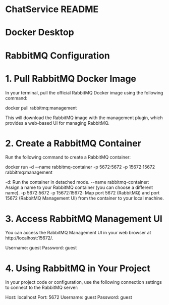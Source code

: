 # ChatService README

# Docker Desktop
# RabbitMQ Configuration
# 1. Pull RabbitMQ Docker Image
In your terminal, pull the official RabbitMQ Docker image using the following command:

docker pull rabbitmq:management

This will download the RabbitMQ image with the management plugin, which provides a web-based UI for managing RabbitMQ.

# 2. Create a RabbitMQ Container
Run the following command to create a RabbitMQ container:

docker run -d --name rabbitmq-container -p 5672:5672 -p 15672:15672 rabbitmq:management

-d: Run the container in detached mode.
--name rabbitmq-container: Assign a name to your RabbitMQ container (you can choose a different name).
-p 5672:5672 -p 15672:15672: Map port 5672 (RabbitMQ) and port 15672 (RabbitMQ Management UI) from the container to your local machine.


# 3. Access RabbitMQ Management UI
You can access the RabbitMQ Management UI in your web browser at http://localhost:15672/.

Username: guest
Password: guest


# 4. Using RabbitMQ in Your Project
In your project code or configuration, use the following connection settings to connect to the RabbitMQ server:

Host: localhost
Port: 5672
Username: guest
Password: guest
